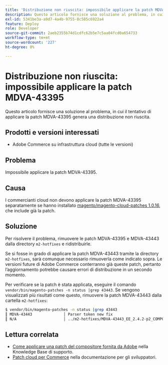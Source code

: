 ```yaml
---
title: 'Distribuzione non riuscita: impossibile applicare la patch MDVA-43395'
description: Questo articolo fornisce una soluzione al problema, in cui il tentativo di applicare la patch MDVA-43395 genera una distribuzione non riuscita.
exl-id: 5341be3a-a9d7-4a4b-9755-8c585c6922a4
feature: Deploy
role: Developer
source-git-commit: 2aeb2355b74d1cdfc62b5e7c5aa04fcd0a654733
workflow-type: tm+mt
source-wordcount: '227'
ht-degree: 0%

---
```


# Distribuzione non riuscita: impossibile applicare la patch MDVA-43395

Questo articolo fornisce una soluzione al problema, in cui il tentativo di applicare la patch MDVA-43395 genera una distribuzione non riuscita.

## Prodotti e versioni interessati

* Adobe Commerce su infrastruttura cloud (tutte le versioni)

## Problema

Impossibile applicare la patch MDVA-43395.

## Causa

I commercianti cloud non devono applicare la patch MDVA-43395 separatamente se hanno installato [magento/magento-cloud-patches 1.0.16](https://experienceleague.adobe.com/en/docs/commerce-cloud-service/user-guide/release-notes/cloud-patches#v1016), che include già la patch.

## Soluzione

Per risolvere il problema, rimuovere le patch MDVA-43395 e MDVA-43443 dalla directory `m2-hotfixes` e ridistribuirle.

Se si fosse in grado di applicare la patch MDVA-43443 tramite la directory `m2-hotfixes`, sarà comunque necessario rimuoverla come indicato sopra. Le versioni future di Adobe Commerce conterranno già queste patch, pertanto l’aggiornamento potrebbe causare errori di distribuzione in un secondo momento.

Per verificare se la patch è stata applicata, eseguire il comando `vendor/bin/magento-patches -n status |grep 43443`.
Se vengono visualizzati più risultati come questo, rimuovere la patch MDVA-43443 dalla cartella `m2-hotfixes`:

```bash
$ vendor/bin/magento-patches -n status |grep 43443
║ MDVA-43443              │ Parser token new fix                                         │ Other           │ Adobe Commerce Support │ Applied     │ Patch type: Required                                     ║
║ N/A                     │ ../m2-hotfixes/MDVA-43443_EE_2.4.2-p2_COMPOSER_v1.patch      │ Other           │ Local                  │ Applied     │ Patch type: Custom                                       ║
```

## Lettura correlata

* [Come applicare una patch del compositore fornita da Adobe](/help/how-to/general/how-to-apply-a-composer-patch-provided-by-magento.md) nella Knowledge Base di supporto.
* [Patch cloud per Commerce](https://experienceleague.adobe.com/en/docs/commerce-cloud-service/user-guide/release-notes/cloud-patches#v1016) nella documentazione per gli sviluppatori.
